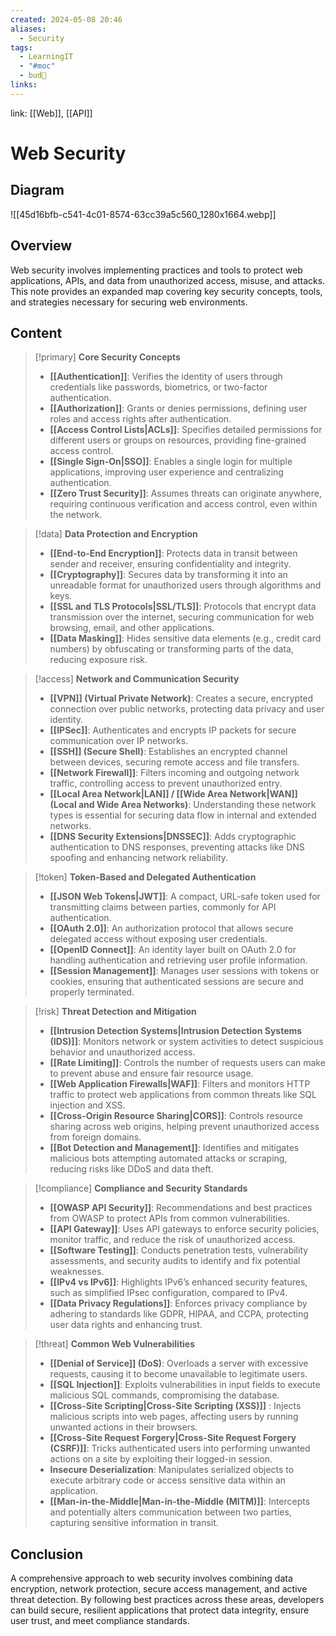 ```yaml
---
created: 2024-05-08 20:46
aliases:
  - Security
tags:
  - LearningIT
  - "#moc"
  - bud🌿
links:
---
```


link: [[Web]], [[API]]

# Web Security

## Diagram

![[45d16bfb-c541-4c01-8574-63cc39a5c560_1280x1664.webp]]

## Overview

Web security involves implementing practices and tools to protect web applications, APIs, and data from unauthorized access, misuse, and attacks. This note provides an expanded map covering key security concepts, tools, and strategies necessary for securing web environments.

## Content

> [!primary] **Core Security Concepts**
> 
> - **[[Authentication]]**: Verifies the identity of users through credentials like passwords, biometrics, or two-factor authentication.
> - **[[Authorization]]**: Grants or denies permissions, defining user roles and access rights after authentication.
> - **[[Access Control Lists|ACLs]]**: Specifies detailed permissions for different users or groups on resources, providing fine-grained access control.
> - **[[Single Sign-On|SSO]]**: Enables a single login for multiple applications, improving user experience and centralizing authentication.
> - **[[Zero Trust Security]]**: Assumes threats can originate anywhere, requiring continuous verification and access control, even within the network.

> [!data] **Data Protection and Encryption**
> 
> - **[[End-to-End Encryption]]**: Protects data in transit between sender and receiver, ensuring confidentiality and integrity.
> - **[[Cryptography]]**: Secures data by transforming it into an unreadable format for unauthorized users through algorithms and keys.
> - **[[SSL and TLS Protocols|SSL/TLS]]**: Protocols that encrypt data transmission over the internet, securing communication for web browsing, email, and other applications.
> - **[[Data Masking]]**: Hides sensitive data elements (e.g., credit card numbers) by obfuscating or transforming parts of the data, reducing exposure risk.

> [!access] **Network and Communication Security**
> 
> - **[[VPN]] (Virtual Private Network)**: Creates a secure, encrypted connection over public networks, protecting data privacy and user identity.
> - **[[IPSec]]**: Authenticates and encrypts IP packets for secure communication over IP networks.
> - **[[SSH]] (Secure Shell)**: Establishes an encrypted channel between devices, securing remote access and file transfers.
> - **[[Network Firewall]]**: Filters incoming and outgoing network traffic, controlling access to prevent unauthorized entry.
> - **[[Local Area Network|LAN]] / [[Wide Area Network|WAN]] (Local and Wide Area Networks)**: Understanding these network types is essential for securing data flow in internal and extended networks.
> - **[[DNS Security Extensions|DNSSEC]]**: Adds cryptographic authentication to DNS responses, preventing attacks like DNS spoofing and enhancing network reliability.

> [!token] **Token-Based and Delegated Authentication**
> 
> - **[[JSON Web Tokens|JWT]]**: A compact, URL-safe token used for transmitting claims between parties, commonly for API authentication.
> - **[[OAuth 2.0]]**: An authorization protocol that allows secure delegated access without exposing user credentials.
> - **[[OpenID Connect]]**: An identity layer built on OAuth 2.0 for handling authentication and retrieving user profile information.
> - **[[Session Management]]**: Manages user sessions with tokens or cookies, ensuring that authenticated sessions are secure and properly terminated.

> [!risk] **Threat Detection and Mitigation**
> 
> - **[[Intrusion Detection Systems|Intrusion Detection Systems (IDS)]]**: Monitors network or system activities to detect suspicious behavior and unauthorized access.
> - **[[Rate Limiting]]**: Controls the number of requests users can make to prevent abuse and ensure fair resource usage.
> - **[[Web Application Firewalls|WAF]]**: Filters and monitors HTTP traffic to protect web applications from common threats like SQL injection and XSS.
> - **[[Cross-Origin Resource Sharing|CORS]]**: Controls resource sharing across web origins, helping prevent unauthorized access from foreign domains.
> - **[[Bot Detection and Management]]**: Identifies and mitigates malicious bots attempting automated attacks or scraping, reducing risks like DDoS and data theft.

> [!compliance] **Compliance and Security Standards**
> 
> - **[[OWASP API Security]]**: Recommendations and best practices from OWASP to protect APIs from common vulnerabilities.
> - **[[API Gateway]]**: Uses API gateways to enforce security policies, monitor traffic, and reduce the risk of unauthorized access.
> - **[[Software Testing]]**: Conducts penetration tests, vulnerability assessments, and security audits to identify and fix potential weaknesses.
> - **[[IPv4 vs IPv6]]**: Highlights IPv6’s enhanced security features, such as simplified IPsec configuration, compared to IPv4.
> - **[[Data Privacy Regulations]]**: Enforces privacy compliance by adhering to standards like GDPR, HIPAA, and CCPA, protecting user data rights and enhancing trust.

> [!threat] **Common Web Vulnerabilities** 
> 
>- **[[Denial of Service]] (DoS)**: Overloads a server with excessive requests, causing it to become unavailable to legitimate users. 
>- **[[SQL Injection]]**: Exploits vulnerabilities in input fields to execute malicious SQL commands, compromising the database. 
>- **[[Cross-Site Scripting|Cross-Site Scripting (XSS)]]** : Injects malicious scripts into web pages, affecting users by running unwanted actions in their browsers. 
>- **[[Cross-Site Request Forgery|Cross-Site Request Forgery (CSRF)]]**: Tricks authenticated users into performing unwanted actions on a site by exploiting their logged-in session. 
>- **Insecure Deserialization**: Manipulates serialized objects to execute arbitrary code or access sensitive data within an application. 
>- **[[Man-in-the-Middle|Man-in-the-Middle (MITM)]]**: Intercepts and potentially alters communication between two parties, capturing sensitive information in transit.
> 
## Conclusion

A comprehensive approach to web security involves combining data encryption, network protection, secure access management, and active threat detection. By following best practices across these areas, developers can build secure, resilient applications that protect data integrity, ensure user trust, and meet compliance standards.
